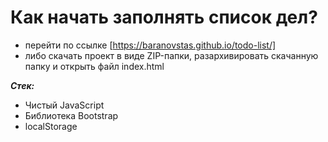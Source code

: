 # Как начать заполнять список дел?

- перейти по ссылке [https://baranovstas.github.io/todo-list/]
- либо скачать проект в виде ZIP-папки, разархивировать скачанную папку и открыть файл index.html

**_Стек:_**

- Чистый JavaScript
- Библиотека Bootstrap
- localStorage
